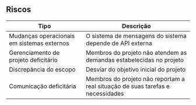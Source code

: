 ## Riscos

| Tipo  | Descrição |
| ------------- | ------------- | 
| Mudanças operacionais em sistemas externos | O sistema de mensagens do sistema depende de API externa | 
| Gerenciamento de projeto deficitário | Membros do projeto não atendem as demandas estabelecidas no projeto  |
| Discrepãncia do escopo | Desviar do objetivo inicial do projeto |
| Comunicação deficitária | Membros do projeto não reportam a real situação de suas tarefas e necessidades | 
